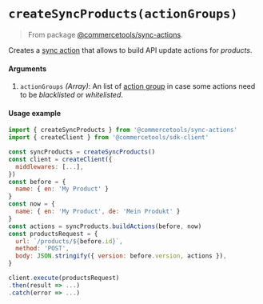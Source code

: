 # `createSyncProducts(actionGroups)`

> From package [@commercetools/sync-actions](/docs/sdk/api/README.md#sync-actions).

Creates a [sync action](/docs/sdk/Glossary.md#sync-action) that allows to build API update actions for _products_.

#### Arguments

1. `actionGroups` *(Array)*: An list of [action group](/docs/sdk/Glossary.md#sync-action) in case some actions need to be _blacklisted_ or _whitelisted_.

#### Usage example

```js
import { createSyncProducts } from '@commercetools/sync-actions'
import { createClient } from '@commercetools/sdk-client'

const syncProducts = createSyncProducts()
const client = createClient({
  middlewares: [...],
})
const before = {
  name: { en: 'My Product' }
}
const now = {
  name: { en: 'My Product', de: 'Mein Produkt' }
}
const actions = syncProducts.buildActions(before, now)
const productsRequest = {
  url: `/products/${before.id}`,
  method: 'POST',
  body: JSON.stringify({ version: before.version, actions }),
}

client.execute(productsRequest)
.then(result => ...)
.catch(error => ...)
```
